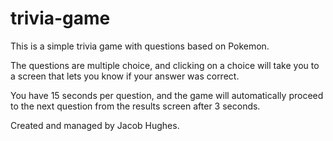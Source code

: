 # trivia-game

This is a simple trivia game with questions based on Pokemon.

The questions are multiple choice, and clicking on a choice will take you to a screen that lets you know if your answer was correct. 

You have 15 seconds per question, and the game will automatically proceed to the next question from the results screen after 3 seconds.

Created and managed by Jacob Hughes.
